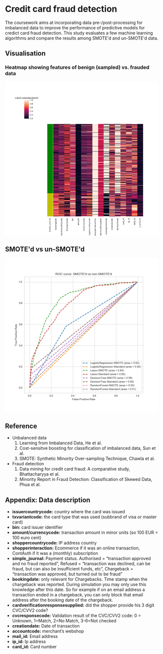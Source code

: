 # Credit card fraud detection

The coursework aims at incorporating data pre-/post-processing for imbalanced data to improve the performance of predictive models for credict card fraud detection. This study evaluates a few machine learning algorithms and compare the results among SMOTE'd and un-SMOTE'd data.

## Visualisation

### Heatmap showing features of benign (sampled) vs. frauded data ###

<img src="./image/df_a.png" width="600">

## SMOTE'd vs un-SMOTE'd

<img src="./image/ROC Imbalanced data.png" width="600">

## Reference
* Unbalanced data
  1. Learning from Imbalanced Data, He et al.
  2. Cost-sensitve boosting for classification of imbalanced data, Sun et al.
  3. SMOTE: Synthetic Minority Over-sampling Technique, Chawla et al.
* Fraud detection
  1. Data mining for credit card fraud: A comparative study, Bhattacharyya et al.
  2. Minority Report in Fraud Detection: Classification of Skewed Data, Phua et al.

## Appendix: Data description

- **issuercountrycode:** country where the card was issued
- **txvariantcode:** the card type that was used (subbrand of visa or master card)
- **bin:** card issuer identifier
- **amount/currencycode:** transaction amount in minor units (so 100 EUR = 100 euro cent)
- **shoppercountrycode:** IP address country
- **shopperinteraction:** Ecommerce if it was an online transaction, ContAuth if it was a (monthly) subscription
- **simple_journal:** Payment status. Authorised = “transaction approved and no fraud reported”, Refused = “transaction was declined, can be fraud, but can also be insufficient funds, etc”, Chargeback = “transaction was approved, but turned out to be fraud”
- **bookingdate:** only relevant for Chargebacks. Time stamp when the chargeback was reported. During simulation you may only use this knowledge after this date. So for example if on an email address a transaction ended in a chargeback, you can only block that email address after the booking date of the chargeback.
- **cardverificationresponsesupplied:** did the shopper provide his 3 digit CVC/CVV2 code?
- **cvcresponsecode:** Validation result of the CVC/CVV2 code: 0 = Unknown, 1=Match, 2=No Match, 3-6=Not checked
- **creationdate:** Date of transaction
- **accountcode:** merchant’s webshop
- **mail_id:** Email address
- **ip_id:** Ip address
- **card_id:** Card number

